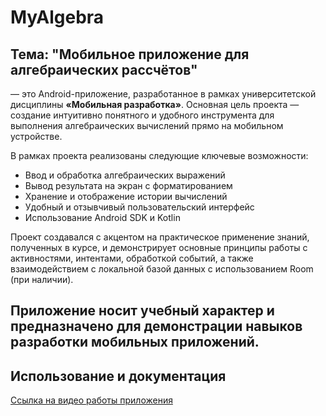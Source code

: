 # **MyAlgebra**
## Тема: "Мобильное приложение для алгебраических рассчётов" 
— это Android-приложение, разработанное в рамках университетской дисциплины **«Мобильная разработка»**. Основная цель проекта — создание интуитивно понятного и удобного инструмента для выполнения алгебраических вычислений прямо на мобильном устройстве.

В рамках проекта реализованы следующие ключевые возможности:

- Ввод и обработка алгебраических выражений
- Вывод результата на экран с форматированием
- Хранение и отображение истории вычислений
- Удобный и отзывчивый пользовательский интерфейс
- Использование Android SDK и Kotlin

Проект создавался с акцентом на практическое применение знаний, полученных в курсе, и демонстрирует основные принципы работы с активностями, интентами, обработкой событий, а также взаимодействием с локальной базой данных с использованием Room (при наличии).

## Приложение носит учебный характер и предназначено для демонстрации навыков разработки мобильных приложений.

## Использование и документация
[Ссылка на видео работы приложения](https://drive.proton.me/urls/0C7P6PKR20#D117Z9lud4Gd)